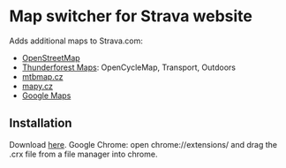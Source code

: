 # Map switcher for Strava website

Adds additional maps to Strava.com:

 - [OpenStreetMap](https://www.openstreetmap.org/)
 - [Thunderforest Maps](http://www.thunderforest.com/maps/): OpenCycleMap, Transport, Outdoors
 - [mtbmap.cz](http://mtbmap.cz/)
 - [mapy.cz](https://mapy.cz/)
 - [Google Maps](https://maps.google.com/)

## Installation

Download [here](https://github.com/liskin/strava-map-switcher/releases). Google
Chrome: open chrome://extensions/ and drag the .crx file from a file manager
into chrome.
